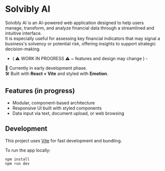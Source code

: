 # Solvibly AI

Solvibly AI is an AI-powered web application designed to help users manage, transform, and analyze financial data through a streamlined and intuitive interface.  
It is especially useful for assessing key financial indicators that may signal a business's solvency or potential risk, offering insights to support strategic decision-making.  
- ( ⚠️ WORK IN PROGRESS ⚠️ ~ features and design may change ) -

🚧 Currently in early development phase.  
🛠 Built with **React + Vite** and styled with **Emotion**.

## Features (in progress)

- Modular, component-based architecture  
- Responsive UI built with styled components  
- Data input via text, document upload, or web browsing  

## Development

This project uses [Vite](https://vitejs.dev/) for fast development and bundling.

To run the app locally:

```bash
npm install
npm run dev
